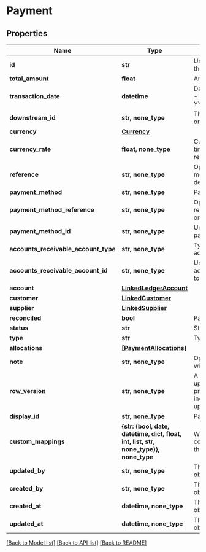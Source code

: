 # Payment


## Properties
Name | Type | Description | Notes
------------ | ------------- | ------------- | -------------
**id** | **str** | Unique identifier representing the entity | [readonly] 
**total_amount** | **float** | Amount of payment | 
**transaction_date** | **datetime** | Date transaction was entered - YYYY:MM::DDThh:mm:ss.sTZD | 
**downstream_id** | **str, none_type** | The third-party API ID of original entity | [optional] [readonly] 
**currency** | [**Currency**](Currency.md) |  | [optional] 
**currency_rate** | **float, none_type** | Currency Exchange Rate at the time entity was recorded/generated. | [optional] 
**reference** | **str, none_type** | Optional payment reference message ie: Debit remittance detail. | [optional] 
**payment_method** | **str, none_type** | Payment method name | [optional] 
**payment_method_reference** | **str, none_type** | Optional reference message returned by payment method on processing | [optional] 
**payment_method_id** | **str, none_type** | Unique identifier for the payment method. | [optional] 
**accounts_receivable_account_type** | **str, none_type** | Type of accounts receivable account. | [optional] 
**accounts_receivable_account_id** | **str, none_type** | Unique identifier for the account to allocate payment to. | [optional] 
**account** | [**LinkedLedgerAccount**](LinkedLedgerAccount.md) |  | [optional] 
**customer** | [**LinkedCustomer**](LinkedCustomer.md) |  | [optional] 
**supplier** | [**LinkedSupplier**](LinkedSupplier.md) |  | [optional] 
**reconciled** | **bool** | Payment has been reconciled | [optional] 
**status** | **str** | Status of payment | [optional] 
**type** | **str** | Type of payment | [optional] 
**allocations** | [**[PaymentAllocations]**](PaymentAllocations.md) |  | [optional] 
**note** | **str, none_type** | Optional note to be associated with the payment. | [optional] 
**row_version** | **str, none_type** | A binary value used to detect updates to a object and prevent data conflicts. It is incremented each time an update is made to the object. | [optional] 
**display_id** | **str, none_type** | Payment id to be displayed. | [optional] 
**custom_mappings** | **{str: (bool, date, datetime, dict, float, int, list, str, none_type)}, none_type** | When custom mappings are configured on the resource, the result is included here. | [optional] 
**updated_by** | **str, none_type** | The user who last updated the object. | [optional] [readonly] 
**created_by** | **str, none_type** | The user who created the object. | [optional] [readonly] 
**created_at** | **datetime, none_type** | The date and time when the object was created. | [optional] [readonly] 
**updated_at** | **datetime, none_type** | The date and time when the object was last updated. | [optional] [readonly] 

[[Back to Model list]](../../README.md#documentation-for-models) [[Back to API list]](../../README.md#documentation-for-api-endpoints) [[Back to README]](../../README.md)


